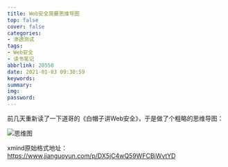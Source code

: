 ```yaml
---
title: Web安全简要思维导图
top: false
cover: false
categories:
- 渗透测试
tags:
- Web安全
- 读书笔记
abbrlink: 20550
date: 2021-01-03 09:30:59
keywords:
summary:
img:
password:
---
```


前几天重新读了一下道哥的《白帽子讲Web安全》，于是做了个粗略的思维导图：

![思维图](http://image.xpshuai.cn/%E7%99%BD%E5%B8%BD%E5%AD%90%E8%AE%B2Web%E5%AE%89%E5%85%A8.png)



xmind原始格式地址：https://www.jianguoyun.com/p/DX5jC4wQ59WFCBjWvtYD






